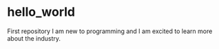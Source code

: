 # hello_world
First repository
I am new to programming and I am excited to learn more about the industry.  
